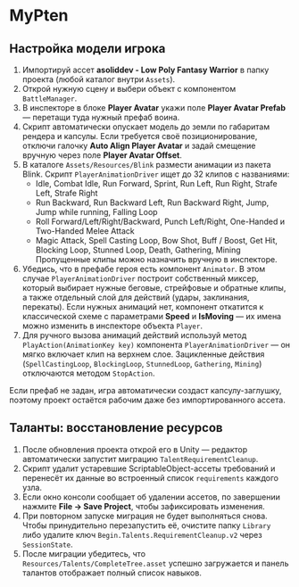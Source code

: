 # MyPten

## Настройка модели игрока

1. Импортируй ассет **asoliddev - Low Poly Fantasy Warrior** в папку проекта (любой каталог внутри `Assets`).
2. Открой нужную сцену и выбери объект с компонентом `BattleManager`.
3. В инспекторе в блоке **Player Avatar** укажи поле **Player Avatar Prefab** — перетащи туда нужный префаб воина.
4. Скрипт автоматически опускает модель до земли по габаритам рендера и капсулы. Если требуется своё позиционирование, отключи галочку **Auto Align Player Avatar** и задай смещение вручную через поле **Player Avatar Offset**.
5. В каталоге `Assets/Resources/Blink` размести анимации из пакета Blink. Скрипт `PlayerAnimationDriver` ищет до 32 клипов с названиями:
   - Idle, Combat Idle, Run Forward, Sprint, Run Left, Run Right, Strafe Left, Strafe Right
   - Run Backward, Run Backward Left, Run Backward Right, Jump, Jump while running, Falling Loop
   - Roll Forward/Left/Right/Backward, Punch Left/Right, One-Handed и Two-Handed Melee Attack
   - Magic Attack, Spell Casting Loop, Bow Shot, Buff / Boost, Get Hit, Blocking Loop, Stunned Loop, Death, Gathering, Mining
   Пропущенные клипы можно назначить вручную в инспекторе.
6. Убедись, что в префабе героя есть компонент `Animator`. В этом случае `PlayerAnimationDriver` построит собственный миксер, который выбирает нужные беговые, стрейфовые и обратные клипы, а также отдельный слой для действий (удары, заклинания, перекаты). Если нужных анимаций нет, компонент откатится к классической схеме с параметрами **Speed** и **IsMoving** — их имена можно изменить в инспекторе объекта `Player`.
7. Для ручного вызова анимаций действий используй метод `PlayAction(AnimationKey key)` компонента `PlayerAnimationDriver` — он мягко включает клип на верхнем слое. Зацикленные действия (`SpellCastingLoop`, `BlockingLoop`, `StunnedLoop`, `Gathering`, `Mining`) отключаются методом `StopAction`.

Если префаб не задан, игра автоматически создаст капсулу-заглушку, поэтому проект остаётся рабочим даже без импортированного ассета.

## Таланты: восстановление ресурсов

1. После обновления проекта открой его в Unity — редактор автоматически запустит миграцию `TalentRequirementCleanup`.
2. Скрипт удалит устаревшие ScriptableObject-ассеты требований и перенесёт их данные во встроенный список `requirements` каждого узла.
3. Если окно консоли сообщает об удалении ассетов, по завершении нажмите **File → Save Project**, чтобы зафиксировать изменения.
4. При повторном запуске миграция не будет выполняться снова. Чтобы принудительно перезапустить её, очистите папку `Library` либо удалите ключ `Begin.Talents.RequirementCleanup.v2` через `SessionState`.
5. После миграции убедитесь, что `Resources/Talents/CompleteTree.asset` успешно загружается и панель талантов отображает полный список навыков.

